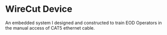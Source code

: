 # WireCut Device

An embedded system I designed and constructed to train EOD Operators in the manual access of CAT5 ethernet cable.
